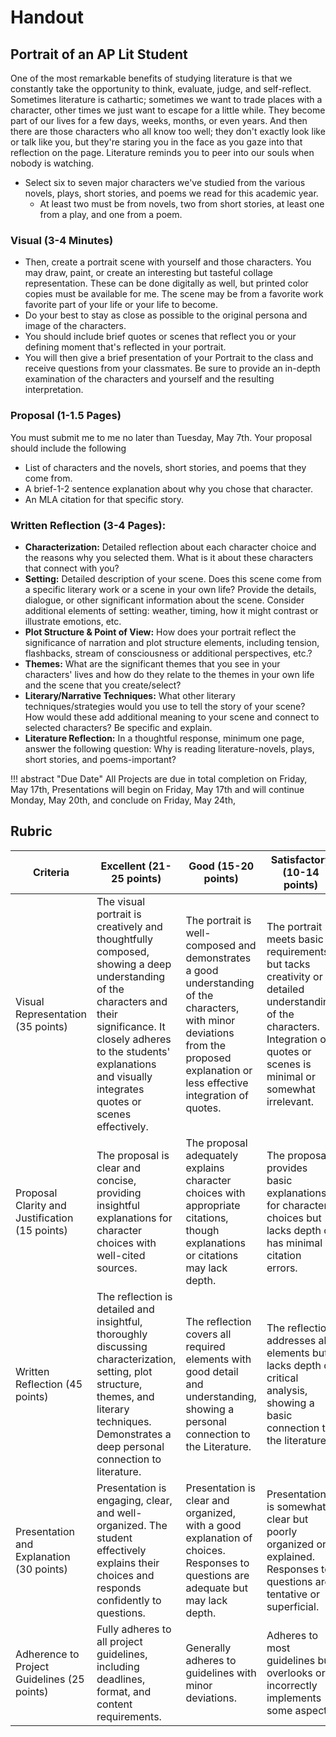 # Handout

## Portrait of an AP Lit Student

One of the most remarkable benefits of studying literature is that we constantly take the opportunity to think, evaluate, judge, and self-reflect. Sometimes literature is cathartic; sometimes we want to trade places with a character, other times we just want to escape for a little while. They become part of our lives for a few days, weeks, months, or even years. And then there are those characters who all know too well; they don't exactly look like or talk like you, but they're staring you in the face as you gaze into that reflection on the page. Literature reminds you to peer into our souls when nobody is watching.

- Select six to seven major characters we've studied from the various novels, plays, short stories, and poems we read for this academic year.
    - At least two must be from novels, two from short stories, at least one from a play, and one from a poem.

### Visual (3-4 Minutes)

- Then, create a portrait scene with yourself and those characters. You may draw, paint, or create an interesting but tasteful collage representation. These can be done digitally as well, but printed color copies must be available for me. The scene may be from a favorite work favorite part of your life or your life to become.
- Do your best to stay as close as possible to the original persona and image of the characters.
- You should include brief quotes or scenes that reflect you or your defining moment that's reflected in your portrait.
- You will then give a brief presentation of your Portrait to the class and receive questions from your classmates. Be sure to provide an in-depth examination of the characters and yourself and the resulting interpretation.

### Proposal (1-1.5 Pages)

You must submit me to me no later than Tuesday, May 7th. Your proposal should include the following

- List of characters and the novels, short stories, and poems that they come from.
- A brief-1-2 sentence explanation about why you chose that character.
- An MLA citation for that specific story.

### Written Reflection (3-4 Pages):

- **Characterization:** Detailed reflection about each character choice and the reasons why you selected them. What is it about these characters that connect with you?
- **Setting:** Detailed description of your scene. Does this scene come from a specific literary work or a scene in your own life? Provide the details, dialogue, or other significant information about the scene. Consider additional elements of setting: weather, timing, how it might contrast or illustrate emotions, etc.
- **Plot Structure & Point of View:** How does your portrait reflect the significance of narration and plot structure elements, including tension, flashbacks, stream of consciousness or additional perspectives, etc.?
- **Themes:** What are the significant themes that you see in your characters' lives and how do they relate to the themes in your own life and the scene that you create/select?
- **Literary/Narrative Techniques:** What other literary techniques/strategies would you use to tell the story of your scene? How would these add additional meaning to your scene and connect to selected characters? Be specific and explain.
- **Literature Reflection:** In a thoughtful response, minimum one page, answer the following question: Why is reading literature-novels, plays, short stories, and poems-important?

!!! abstract "Due Date"
    All Projects are due in total completion on Friday, May 17th, Presentations will begin on Friday, May 17th and will continue Monday, May 20th, and conclude on Friday, May 24th,

## Rubric

| Criteria                                       | Excellent (21-25 points)                                                                                                                                                                                                                   | Good (15-20 points)                                                                                                                                                                 | Satisfactory (10-14 points)                                                                                                                                                | Needs Improvement (1-9 points)                                                                                       |
|------------------------------------------------|--------------------------------------------------------------------------------------------------------------------------------------------------------------------------------------------------------------------------------------------|-------------------------------------------------------------------------------------------------------------------------------------------------------------------------------------|----------------------------------------------------------------------------------------------------------------------------------------------------------------------------|----------------------------------------------------------------------------------------------------------------------|
| Visual Representation (35 points)              | The visual portrait is creatively and thoughtfully composed, showing a deep understanding of the characters and their significance. It closely adheres to the students' explanations and visually integrates quotes or scenes effectively. | The portrait is well-composed and demonstrates a good understanding of the characters, with minor deviations from the proposed explanation or less effective integration of quotes. | The portrait meets basic requirements but tacks creativity or detailed understanding of the characters. Integration of quotes or scenes is minimal or somewhat irrelevant. | The portrait is incomplete, shows little effort, or fails to effectively represent the chosen characters and scenes. |
| Proposal Clarity and Justification (15 points) | The proposal is clear and concise, providing insightful explanations for character choices with well-cited sources.                                                                                                                        | The proposal adequately explains character choices with appropriate citations, though explanations or citations may lack depth.                                                     | The proposal provides basic explanations for character choices but lacks depth or has minimal citation errors.                                                             | The proposal is unclear, lacks justification for character choices, or contains significant citation errors.         |
| Written Reflection (45 points)                 | The reflection is detailed and insightful, thoroughly discussing characterization, setting, plot structure, themes, and literary techniques. Demonstrates a deep personal connection to literature.                                        | The reflection covers all required elements with good detail and understanding, showing a personal connection to the Literature.                                                    | The reflection addresses all elements but lacks depth or critical analysis, showing a basic connection to the literature.                                                  | The reflection is incomplete, superficial, or fails to connect personal experiences with literary analysis.          |
| Presentation and Explanation (30 points)       | Presentation is engaging, clear, and well-organized. The student effectively explains their choices and responds confidently to questions.                                                                                                 | Presentation is clear and organized, with a good explanation of choices. Responses to questions are adequate but may lack depth.                                                    | Presentation is somewhat clear but poorly organized or explained. Responses to questions are tentative or superficial.                                                     | Presentation is unclear or disorganized with poor explanations and weak responses to questions.                      |
| Adherence to Project Guidelines (25 points)    | Fully adheres to all project guidelines, including deadlines, format, and content requirements.                                                                                                                                            | Generally adheres to guidelines with minor deviations.                                                                                                                              | Adheres to most guidelines but overlooks or incorrectly implements some aspects.                                                                                           | Fails to adhere to multiple key aspects of the guidelines.                                                           |














